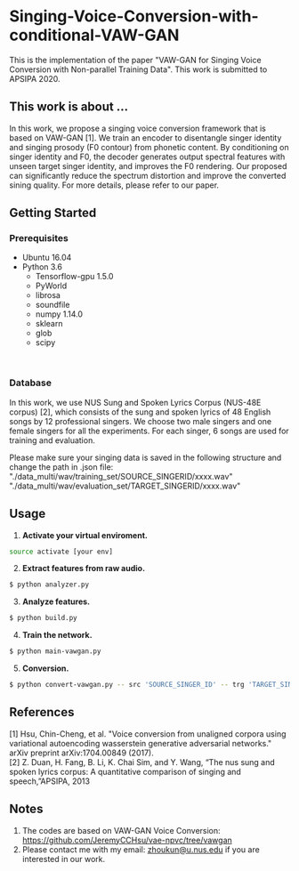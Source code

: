 # Singing-Voice-Conversion-with-conditional-VAW-GAN
This is the implementation of the paper "VAW-GAN for Singing Voice Conversion with Non-parallel Training Data". This work is submitted to APSIPA 2020.

## This work is about ...
In this work, we propose a singing voice conversion framework that is based on VAW-GAN [1]. We train an encoder to disentangle singer identity and singing prosody (F0 contour) from phonetic content. By conditioning on singer identity and F0, the decoder generates output spectral features with unseen target singer identity, and improves the F0 rendering. Our proposed can significantly reduce the spectrum distortion and improve the converted sining quality. For more details, please refer to our paper.

## Getting Started


### Prerequisites

- Ubuntu 16.04  
- Python 3.6 
  - Tensorflow-gpu 1.5.0
  - PyWorld
  - librosa
  - soundfile
  - numpy 1.14.0
  - sklearn
  - glob
  - scipy
<br/>

### Database

In this work, we use  NUS  Sung  and  Spoken  Lyrics  Corpus (NUS-48E corpus) [2], which consists of the sung and spoken lyrics  of  48  English  songs  by  12  professional  singers.  We choose  two  male  singers  and  one  female  singers  for  all  the experiments.  For  each  singer,  6  songs  are  used  for  training and evaluation.<br/>

Please make sure your singing data is saved in the following structure and change the path in .json file:<br/>
"./data_multi/wav/training_set/SOURCE_SINGERID/xxxx.wav"<br/>
"./data_multi/wav/evaluation_set/TARGET_SINGERID/xxxx.wav"

## Usage
1. **Activate your virtual enviroment.**
```bash
source activate [your env]
```
2. **Extract features from raw audio.**
```Bash
$ python analyzer.py 
```
3. **Analyze features.**
```Bash
$ python build.py 
```
4. **Train the network.**
```Bash
$ python main-vawgan.py 
```
5. **Conversion.**
```Bash
$ python convert-vawgan.py -- src 'SOURCE_SINGER_ID' -- trg 'TARGET_SINGER_ID' -- checkpoint './logdir/train/PLEASE_SPECIFY_YOUR_CHECKPOINT/model.ckpt-46860'
```
## References
[1] Hsu, Chin-Cheng, et al. "Voice conversion from unaligned corpora using variational autoencoding wasserstein generative adversarial networks." arXiv preprint arXiv:1704.00849 (2017). </br>
[2] Z. Duan, H. Fang, B. Li, K. Chai Sim, and Y. Wang, “The nus sung and spoken lyrics corpus: A quantitative comparison of singing and speech,”APSIPA, 2013

## Notes
1. The codes are based on VAW-GAN Voice Conversion: https://github.com/JeremyCCHsu/vae-npvc/tree/vawgan
2. Please contact me with my email: zhoukun@u.nus.edu if you are interested in our work.
